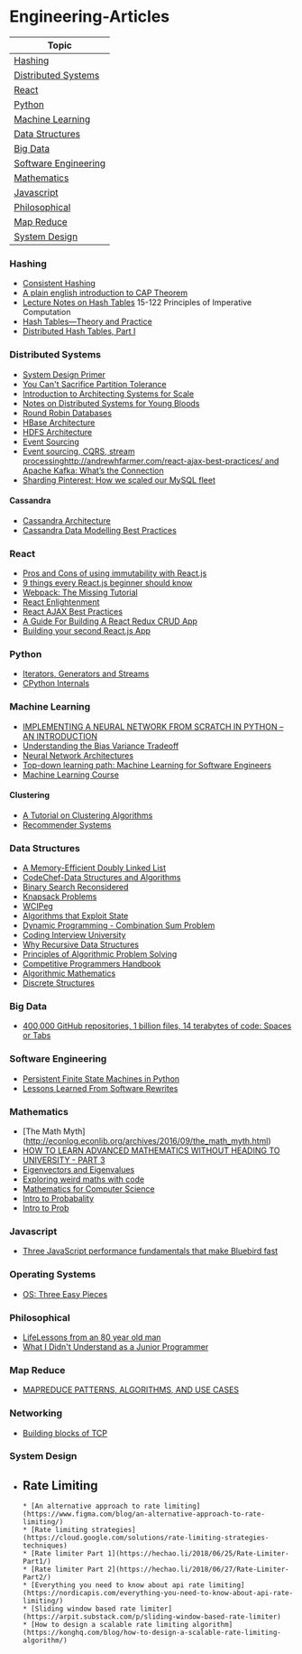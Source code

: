 # Engineering-Articles

|Topic|
|---|
|[Hashing](#hashing)|
|[Distributed Systems](#distributed-systems)|
|[React](#react)|
|[Python](#python)|
|[Machine Learning](#machine-learning)|
|[Data Structures](#data-structures)|
|[Big Data](#big-data)|
|[Software Engineering](#software-engineering)|
|[Mathematics](#mathematics)|
|[Javascript](#javascript)|
|[Philosophical](#philosphical)|
|[Map Reduce](#map-reduce)|
|[System Design](#system-design)|

### Hashing
* [Consistent Hashing](http://blog.carlosgaldino.com/consistent-hashing.html)
* [A plain english introduction to CAP Theorem](http://ksat.me/a-plain-english-introduction-to-cap-theorem/)
* [Lecture Notes on Hash Tables](https://www.cs.cmu.edu/~fp/courses/15122-f10/lectures/11-hashtables.pdf) 15-122 Principles of Imperative Computation
* [Hash Tables—Theory and Practice](http://www.linuxjournal.com/content/hash-tables%E2%80%94theory-and-practice)
* [Distributed Hash Tables, Part I](http://www.linuxjournal.com/article/6797)


### Distributed Systems
* [System Design Primer](https://github.com/donnemartin/system-design-primer)
* [You Can't Sacrifice Partition Tolerance](https://codahale.com/you-cant-sacrifice-partition-tolerance/)
* [Introduction to Architecting Systems for Scale](http://lethain.com/introduction-to-architecting-systems-for-scale/)
* [Notes on Distributed Systems for Young Bloods](https://www.somethingsimilar.com/2013/01/14/notes-on-distributed-systems-for-young-bloods/)
* [Round Robin Databases](https://jawnsy.wordpress.com/2010/01/08/round-robin-databases/)
* [HBase Architecture](https://www.mapr.com/blog/in-depth-look-hbase-architecture)
* [HDFS Architecture](http://www.aosabook.org/en/hdfs.html)
* [Event Sourcing](http://martinfowler.com/eaaDev/EventSourcing.html)
* [Event sourcing, CQRS, stream processinghttp://andrewhfarmer.com/react-ajax-best-practices/ and Apache Kafka: What’s the Connection](http://www.confluent.io/blog/event-sourcing-cqrs-stream-processing-apache-kafka-whats-connection/)
* [Sharding Pinterest: How we scaled our MySQL fleet](https://engineering.pinterest.com/blog/sharding-pinterest-how-we-scaled-our-mysql-fleet/)

#### Cassandra
* [Cassandra Architecture](http://docs.datastax.com/en/cassandra/2.1/cassandra/architecture/architectureIntro_c.html)
* [Cassandra Data Modelling Best Practices](http://www.slideshare.net/jaykumarpatel/cassandra-data-modeling-best-practices)

### React
* [Pros and Cons of using immutability with React.js](http://reactkungfu.com/2015/08/pros-and-cons-of-using-immutability-with-react-js/)
* [9 things every React.js beginner should know](https://camjackson.net/post/9-things-every-reactjs-beginner-should-know)
* [Webpack: The Missing Tutorial](https://github.com/shekhargulati/52-technologies-in-2016/blob/master/36-webpack/README.md)
* [React Enlightenment](http://www.reactenlightenment.com/basic-react-components/6.1.html)
* [React AJAX Best Practices](http://andrewhfarmer.com/react-ajax-best-practices/)
* [A Guide For Building A React Redux CRUD App](https://medium.com/@rajaraodv/a-guide-for-building-a-react-redux-crud-app-7fe0b8943d0f)
* [Building your second React.js App](https://medium.com/learning-new-stuff/building-your-second-react-js-app-eb66924b3774)

### Python
* [Iterators, Generators and Streams](https://inst.eecs.berkeley.edu/~cs61a/fa12/disc/disc12.pdf)
* [CPython Internals](https://www.youtube.com/playlist?list=PLzV58Zm8FuBL6OAv1Yu6AwXZrnsFbbR0S)

### Machine Learning
* [IMPLEMENTING A NEURAL NETWORK FROM SCRATCH IN PYTHON – AN INTRODUCTION](http://www.wildml.com/2015/09/implementing-a-neural-network-from-scratch/)
* [Understanding the Bias Variance Tradeoff](http://scott.fortmann-roe.com/docs/BiasVariance.html)
* [Neural Network Architectures](http://culurciello.github.io/tech/2016/06/04/nets.html)
* [Top-down learning path: Machine Learning for Software Engineers](https://github.com/ZuzooVn/machine-learning-for-software-engineers/blob/master/README.md)
* [Machine Learning Course](https://ml.berkeley.edu/blog/2016/12/24/tutorial-2/)

#### Clustering
* [A Tutorial on Clustering Algorithms](http://home.deib.polimi.it/matteucc/Clustering/tutorial_html/kmeans.html)
* [Recommender Systems](http://www.recsyswiki.com/wiki/Main_Page)

### Data Structures
* [A Memory-Efficient Doubly Linked List](http://www.linuxjournal.com/article/6828)
* [CodeChef-Data Structures and Algorithms](https://discuss.codechef.com/questions/48877/data-structures-and-algorithms)
* [Binary Search Reconsidered](http://www.solipsys.co.uk/new/BinarySearchReconsidered.html?ThinkingAboutRecursion)
* [Knapsack Problems](http://www.or.deis.unibo.it/kp/KnapsackProblems.pdf)
* [WCIPeg](http://wcipeg.com/wiki/Main_Page)
* [Algorithms that Exploit State](http://papl.cs.brown.edu/2014/Algorithms_That_Exploit_State.html)
* [Dynamic Programming - Combination Sum Problem](http://www.codeguru.com/cpp/cpp/algorithms/combinations/article.php/c15409/Dynamic-Programming-Combination-Sum-Problem.htm)
* [Coding Interview University](https://github.com/jwasham/coding-interview-university)
* [Why Recursive Data Structures](http://raganwald.com/2016/12/27/recursive-data-structures.html)
* [Principles of Algorithmic Problem Solving](http://www.csc.kth.se/~jsannemo/slask/main.pdf)
* [Competitive Programmers Handbook](https://cses.fi/book.pdf)
* [Algorithmic Mathematics](https://cses.fi/book.pdf)
* [Discrete Structures](http://cglab.ca/~michiel/DiscreteStructures/DiscreteStructures.pdf)

### Big Data
* [400,000 GitHub repositories, 1 billion files, 14 terabytes of code: Spaces or Tabs](https://medium.com/@hoffa/400-000-github-repositories-1-billion-files-14-terabytes-of-code-spaces-or-tabs-7cfe0b5dd7fd#.y6ntjibtb)


### Software Engineering
* [Persistent Finite State Machines in Python](https://engineering.quora.com/Persistent-Finite-State-Machines-in-Python)
* [Lessons Learned From Software Rewrites](http://alexmartins.me/2016/07/28/lessons-learned-from-software-rewrites.html)

### Mathematics
* [The Math Myth] (http://econlog.econlib.org/archives/2016/09/the_math_myth.html)
* [HOW TO LEARN ADVANCED MATHEMATICS WITHOUT HEADING TO UNIVERSITY - PART 3](https://www.quantstart.com/articles/How-to-Learn-Advanced-Mathematics-Without-Heading-to-University-Part-3)
* [Eigenvectors and Eigenvalues](http://setosa.io/ev/eigenvectors-and-eigenvalues/)
* [Exploring weird maths with code](http://alexpounds.com/blog/2016/09/04/exploring-weird-maths-with-code)
* [Mathematics for Computer Science](https://courses.csail.mit.edu/6.042/spring17/mcs.pdf)
* [Intro to Probabality](https://www.probabilitycourse.com/)
* [Intro to Prob](https://math.dartmouth.edu/~prob/prob/prob.pdf)

### Javascript
* [Three JavaScript performance fundamentals that make Bluebird fast](https://reaktor.com/blog/javascript-performance-fundamentals-make-bluebird-fast/)

### Operating Systems
* [OS: Three Easy Pieces](http://pages.cs.wisc.edu/~remzi/OSTEP/)

### Philosophical

* [LifeLessons from an 80 year old man](https://medium.com/bigger-picture/lifelessons-advice-from-an-80-year-old-man-799510fb0f91)
* [What I Didn't Understand as a Junior Programmer](http://blog.alexnaraghi.com/what-i-didnt-understand-as-a-junior-programmer)

### Map Reduce
* [MAPREDUCE PATTERNS, ALGORITHMS, AND USE CASES](https://highlyscalable.wordpress.com/2012/02/01/mapreduce-patterns/)

### Networking
* [Building blocks of TCP](https://hpbn.co/building-blocks-of-tcp/)

### System Design
* ## Rate Limiting
      * [An alternative approach to rate limiting](https://www.figma.com/blog/an-alternative-approach-to-rate-limiting/)
      * [Rate limiting strategies](https://cloud.google.com/solutions/rate-limiting-strategies-techniques)
      * [Rate limiter Part 1](https://hechao.li/2018/06/25/Rate-Limiter-Part1/)
      * [Rate limiter Part 2](https://hechao.li/2018/06/27/Rate-Limiter-Part2/)
      * [Everything you need to know about api rate limiting](https://nordicapis.com/everything-you-need-to-know-about-api-rate-limiting/)
      * [Sliding window based rate limiter](https://arpit.substack.com/p/sliding-window-based-rate-limiter)
      * [How to design a scalable rate limiting algorithm](https://konghq.com/blog/how-to-design-a-scalable-rate-limiting-algorithm/)
